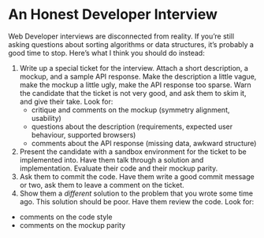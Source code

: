# An Honest Developer Interview

Web Developer interviews are disconnected from reality. If you’re still asking questions about sorting algorithms or data structures, it’s probably a good time to stop. Here’s what I think you should do instead:

1. Write up a special ticket for the interview. Attach a short description, a mockup, and a sample API response. Make the description a little vague, make the mockup a little ugly, make the API response too sparse. Warn the candidate that the ticket is not very good, and ask them to skim it, and give their take. Look for:
	- critique and comments on the mockup (symmetry alignment, usability)
	- questions about the description (requirements, expected user behaviour, supported browsers)
	- comments about the API response (missing data, awkward structure)
2. Present the candidate with a sandbox environment for the ticket to be implemented into. Have them talk through a solution and implementation. Evaluate their code and their mockup parity.
3. Ask them to commit the code. Have them write a good commit message or two, ask them to leave a comment on the ticket.
4. Show them a _different_ solution to the problem that you wrote some time ago. This solution should be poor. Have them review the code. Look for:
- comments on the code style
- comments on the mockup parity
